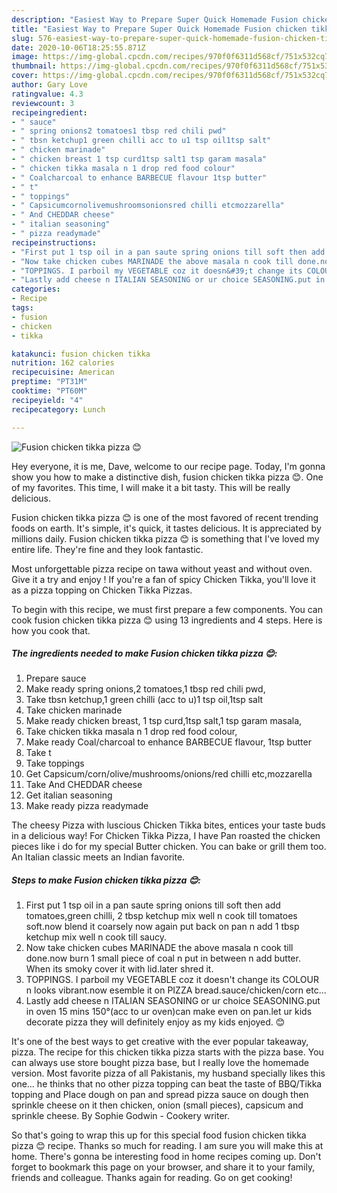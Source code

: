 ```yaml
---
description: "Easiest Way to Prepare Super Quick Homemade Fusion chicken tikka pizza 😊"
title: "Easiest Way to Prepare Super Quick Homemade Fusion chicken tikka pizza 😊"
slug: 576-easiest-way-to-prepare-super-quick-homemade-fusion-chicken-tikka-pizza
date: 2020-10-06T18:25:55.871Z
image: https://img-global.cpcdn.com/recipes/970f0f6311d568cf/751x532cq70/fusion-chicken-tikka-pizza-😊-recipe-main-photo.jpg
thumbnail: https://img-global.cpcdn.com/recipes/970f0f6311d568cf/751x532cq70/fusion-chicken-tikka-pizza-😊-recipe-main-photo.jpg
cover: https://img-global.cpcdn.com/recipes/970f0f6311d568cf/751x532cq70/fusion-chicken-tikka-pizza-😊-recipe-main-photo.jpg
author: Gary Love
ratingvalue: 4.3
reviewcount: 3
recipeingredient:
- " sauce"
- " spring onions2 tomatoes1 tbsp red chili pwd"
- " tbsn ketchup1 green chilli acc to u1 tsp oil1tsp salt"
- " chicken marinade"
- " chicken breast 1 tsp curd1tsp salt1 tsp garam masala"
- " chicken tikka masala n 1 drop red food colour"
- " Coalcharcoal to enhance BARBECUE flavour 1tsp butter"
- " t"
- " toppings"
- " Capsicumcornolivemushroomsonionsred chilli etcmozzarella"
- " And CHEDDAR cheese"
- " italian seasoning"
- " pizza readymade"
recipeinstructions:
- "First put 1 tsp oil in a pan saute spring onions till soft then add tomatoes,green chilli, 2 tbsp ketchup mix well n cook till tomatoes soft.now blend it coarsely now again put back on pan n add 1 tbsp ketchup mix well n cook till saucy."
- "Now take chicken cubes MARINADE the above masala n cook till done.now burn 1 small piece of coal n put in between n add butter. When its smoky cover it with lid.later shred it."
- "TOPPINGS. I parboil my VEGETABLE coz it doesn&#39;t change its COLOUR n looks vibrant.now esemble it on PIZZA bread.sauce/chicken/corn etc..."
- "Lastly add cheese n ITALIAN SEASONING or ur choice SEASONING.put in oven 15 mins 150°(acc to ur oven)can make even on pan.let ur kids decorate pizza they will definitely enjoy as my kids enjoyed. 😊"
categories:
- Recipe
tags:
- fusion
- chicken
- tikka

katakunci: fusion chicken tikka 
nutrition: 162 calories
recipecuisine: American
preptime: "PT31M"
cooktime: "PT60M"
recipeyield: "4"
recipecategory: Lunch

---
```



![Fusion chicken tikka pizza 😊](https://img-global.cpcdn.com/recipes/970f0f6311d568cf/751x532cq70/fusion-chicken-tikka-pizza-😊-recipe-main-photo.jpg)

Hey everyone, it is me, Dave, welcome to our recipe page. Today, I'm gonna show you how to make a distinctive dish, fusion chicken tikka pizza 😊. One of my favorites. This time, I will make it a bit tasty. This will be really delicious.

Fusion chicken tikka pizza 😊 is one of the most favored of recent trending foods on earth. It's simple, it's quick, it tastes delicious. It is appreciated by millions daily. Fusion chicken tikka pizza 😊 is something that I've loved my entire life. They're fine and they look fantastic.

Most unforgettable pizza recipe on tawa without yeast and without oven. Give it a try and enjoy ! If you&#39;re a fan of spicy Chicken Tikka, you&#39;ll love it as a pizza topping on Chicken Tikka Pizzas.


To begin with this recipe, we must first prepare a few components. You can cook fusion chicken tikka pizza 😊 using 13 ingredients and 4 steps. Here is how you cook that.

<!--inarticleads1-->

##### The ingredients needed to make Fusion chicken tikka pizza 😊:

1. Prepare  sauce
1. Make ready  spring onions,2 tomatoes,1 tbsp red chili pwd,
1. Take  tbsn ketchup,1 green chilli (acc to u)1 tsp oil,1tsp salt
1. Take  chicken marinade
1. Make ready  chicken breast, 1 tsp curd,1tsp salt,1 tsp garam masala,
1. Take  chicken tikka masala n 1 drop red food colour,
1. Make ready  Coal/charcoal to enhance BARBECUE flavour, 1tsp butter
1. Take  t
1. Take  toppings
1. Get  Capsicum/corn/olive/mushrooms/onions/red chilli etc,mozzarella
1. Take  And CHEDDAR cheese
1. Get  italian seasoning
1. Make ready  pizza readymade


The cheesy Pizza with luscious Chicken Tikka bites, entices your taste buds in a delicious way! For Chicken Tikka Pizza, I have Pan roasted the chicken pieces like i do for my special Butter chicken. You can bake or grill them too. An Italian classic meets an Indian favorite. 

<!--inarticleads2-->

##### Steps to make Fusion chicken tikka pizza 😊:

1. First put 1 tsp oil in a pan saute spring onions till soft then add tomatoes,green chilli, 2 tbsp ketchup mix well n cook till tomatoes soft.now blend it coarsely now again put back on pan n add 1 tbsp ketchup mix well n cook till saucy.
1. Now take chicken cubes MARINADE the above masala n cook till done.now burn 1 small piece of coal n put in between n add butter. When its smoky cover it with lid.later shred it.
1. TOPPINGS. I parboil my VEGETABLE coz it doesn&#39;t change its COLOUR n looks vibrant.now esemble it on PIZZA bread.sauce/chicken/corn etc...
1. Lastly add cheese n ITALIAN SEASONING or ur choice SEASONING.put in oven 15 mins 150°(acc to ur oven)can make even on pan.let ur kids decorate pizza they will definitely enjoy as my kids enjoyed. 😊


It&#39;s one of the best ways to get creative with the ever popular takeaway, pizza. The recipe for this chicken tikka pizza starts with the pizza base. You can always use store bought pizza base, but I really love the homemade version. Most favorite pizza of all Pakistanis, my husband specially likes this one… he thinks that no other pizza topping can beat the taste of BBQ/Tikka topping and Place dough on pan and spread pizza sauce on dough then sprinkle cheese on it then chicken, onion (small pieces), capsicum and sprinkle cheese. By Sophie Godwin - Cookery writer. 

So that's going to wrap this up for this special food fusion chicken tikka pizza 😊 recipe. Thanks so much for reading. I am sure you will make this at home. There's gonna be interesting food in home recipes coming up. Don't forget to bookmark this page on your browser, and share it to your family, friends and colleague. Thanks again for reading. Go on get cooking!
